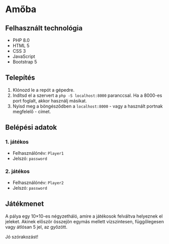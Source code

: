 # Amőba

## Felhasznált technológia

- PHP 8.0
- HTML 5
- CSS 3
- JavaScript
- Bootstrap 5

## Telepítés

1. Klónozd le a repót a gépedre.
2. Indítsd el a szervert a `php -S localhost:8000` paranccsal. Ha a 8000-es port foglalt, akkor használj másikat.
3. Nyisd meg a böngésződben a `localhost:8000` - vagy a használt portnak megfelelő - címet.

## Belépési adatok

### 1. játékos
- Felhasználónév: `Player1`
- Jelszó: `password`

### 2. játékos
- Felhasználónév: `Player2`
- Jelszó: `password`

## Játékmenet
A pálya egy 10×10-es négyzetháló, amire a játékosok felváltva helyeznek el jeleket. Akinek először
összejön egymás mellett vízszintesen, függőlegesen vagy átlósan 5 jel, az győzött.

Jó szórakozást!
 

